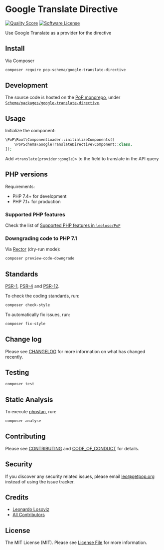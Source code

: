 # Google Translate Directive

<!-- [![Build Status][ico-travis]][link-travis] -->
[![Quality Score][ico-code-quality]][link-code-quality]
[![Software License][ico-license]](LICENSE.md)

<!--
[![Latest Version on Packagist][ico-version]][link-packagist]
[![Coverage Status][ico-scrutinizer]][link-scrutinizer]
[![Total Downloads][ico-downloads]][link-downloads]
-->

Use Google Translate as a provider for the <translate> directive

## Install

Via Composer

``` bash
composer require pop-schema/google-translate-directive
```

## Development

The source code is hosted on the [PoP monorepo](https://github.com/leoloso/PoP), under [`Schema/packages/google-translate-directive`](https://github.com/leoloso/PoP/tree/master/layers/Schema/packages/google-translate-directive).

## Usage

Initialize the component:

``` php
\PoP\Root\ComponentLoader::initializeComponents([
    \PoPSchema\GoogleTranslateDirective\Component::class,
]);
```

Add `<translate(provider:google)>` to the field to translate in the API query

## PHP versions

Requirements:

- PHP 7.4+ for development
- PHP 7.1+ for production

### Supported PHP features

Check the list of [Supported PHP features in `leoloso/PoP`](https://github.com/leoloso/PoP/#supported-php-features)

### Downgrading code to PHP 7.1

Via [Rector](https://github.com/rectorphp/rector) (dry-run mode):

```bash
composer preview-code-downgrade
```

## Standards

[PSR-1](https://www.php-fig.org/psr/psr-1), [PSR-4](https://www.php-fig.org/psr/psr-4) and [PSR-12](https://www.php-fig.org/psr/psr-12).

To check the coding standards, run:

``` bash
composer check-style
```

To automatically fix issues, run:

``` bash
composer fix-style
```

## Change log

Please see [CHANGELOG](CHANGELOG.md) for more information on what has changed recently.

## Testing

``` bash
composer test
```

## Static Analysis

To execute [phpstan](https://github.com/phpstan/phpstan), run:

``` bash
composer analyse
```

## Contributing

Please see [CONTRIBUTING](CONTRIBUTING.md) and [CODE_OF_CONDUCT](CODE_OF_CONDUCT.md) for details.

## Security

If you discover any security related issues, please email leo@getpop.org instead of using the issue tracker.

## Credits

- [Leonardo Losoviz][link-author]
- [All Contributors][link-contributors]

## License

The MIT License (MIT). Please see [License File](LICENSE.md) for more information.

[ico-version]: https://img.shields.io/packagist/v/pop-schema/google-translate-directive.svg?style=flat-square
[ico-license]: https://img.shields.io/badge/license-MIT-brightgreen.svg?style=flat-square
[ico-travis]: https://img.shields.io/travis/pop-schema/google-translate-directive/master.svg?style=flat-square
[ico-scrutinizer]: https://img.shields.io/scrutinizer/coverage/g/pop-schema/google-translate-directive.svg?style=flat-square
[ico-code-quality]: https://img.shields.io/scrutinizer/g/pop-schema/google-translate-directive.svg?style=flat-square
[ico-downloads]: https://img.shields.io/packagist/dt/pop-schema/google-translate-directive.svg?style=flat-square

[link-packagist]: https://packagist.org/packages/pop-schema/google-translate-directive
[link-travis]: https://travis-ci.org/pop-schema/google-translate-directive
[link-scrutinizer]: https://scrutinizer-ci.com/g/pop-schema/google-translate-directive/code-structure
[link-code-quality]: https://scrutinizer-ci.com/g/pop-schema/google-translate-directive
[link-downloads]: https://packagist.org/packages/pop-schema/google-translate-directive
[link-author]: https://github.com/leoloso
[link-contributors]: ../../../../../../contributors

